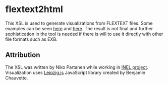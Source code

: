 # flextext2html

This XSL is used to generate visualizations from FLEXTEXT files. Some examples can be seen [here](https://inel.corpora.uni-hamburg.de/?page_id=652) and [here](https://inel.corpora.uni-hamburg.de/?page_id=649). The result is not final and further sophistication in the tool is needed if there is will to use it directly with other file formats such as EXB.

## Attribution

The XSL was written by Niko Partanen while working in [INEL project](https://inel.corpora.uni-hamburg.de). Visualization uses [Leipzig.js](http://bdchauvette.net/leipzig.js/) JavaScript library created by Benjamin Chauvette.